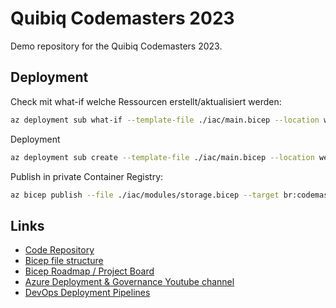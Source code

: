 # Quibiq Codemasters 2023

Demo repository for the Quibiq Codemasters 2023.

## Deployment

Check mit what-if welche Ressourcen erstellt/aktualisiert werden:

```bash
az deployment sub what-if --template-file ./iac/main.bicep --location westeurope
```

Deployment

```bash
az deployment sub create --template-file ./iac/main.bicep --location westeurope
```

Publish in private Container Registry:

```bash
az bicep publish --file ./iac/modules/storage.bicep --target br:codemasters7ii2xg.azurecr.io/modules/storage:1.0
```

## Links

- [Code Repository](https://github.com/mwiedemeyer/codemasters2023)
- [Bicep file structure](https://learn.microsoft.com/en-us/azure/azure-resource-manager/bicep/file)
- [Bicep Roadmap / Project Board](https://github.com/orgs/Azure/projects/115/views/10)
- [Azure Deployment & Governance Youtube channel](https://www.youtube.com/@azuredeploymentsgovernance3067/videos)
- [DevOps Deployment Pipelines](https://learn.microsoft.com/en-us/azure/devops/pipelines/get-started/key-pipelines-concepts?view=azure-devops)